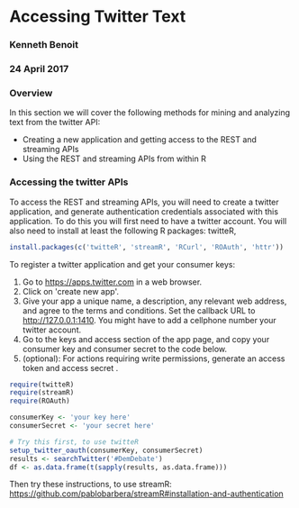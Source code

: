 Accessing Twitter Text
======================

### Kenneth Benoit

### 24 April 2017

### Overview

In this section we will cover the following methods for mining and analyzing text from the twitter API:

-   Creating a new application and getting access to the REST and streaming APIs
-   Using the REST and streaming APIs from within R

### Accessing the twitter APIs

To access the REST and streaming APIs, you will need to create a twitter application, and generate authentication credentials associated with this application. To do this you will first need to have a twitter account. You will also need to install at least the following R packages: twitteR,

``` r
install.packages(c('twitteR', 'streamR', 'RCurl', 'ROAuth', 'httr'))
```

To register a twitter application and get your consumer keys:

1.  Go to <https://apps.twitter.com> in a web browser.
2.  Click on 'create new app'.
3.  Give your app a unique name, a description, any relevant web address, and agree to the terms and conditions. Set the callback URL to <http://127.0.0.1:1410>. You might have to add a cellphone number your twitter account.
4.  Go to the keys and access section of the app page, and copy your consumer key and consumer secret to the code below.
5.  (optional): For actions requiring write permissions, generate an access token and access secret .

``` r
require(twitteR)
require(streamR)
require(ROAuth)

consumerKey <- 'your key here'
consumerSecret <- 'your secret here'

# Try this first, to use twitteR
setup_twitter_oauth(consumerKey, consumerSecret)
results <- searchTwitter('#DemDebate')
df <- as.data.frame(t(sapply(results, as.data.frame)))
```

Then try these instructions, to use streamR: <https://github.com/pablobarbera/streamR#installation-and-authentication>
